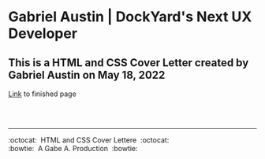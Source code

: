 # Gabriel Austin | DockYard's Next UX Developer

## This is a HTML and CSS Cover Letter created by Gabriel Austin on May 18, 2022

[Link](https://gabeaustin.github.io/Gabriel-Austin-DockYards-Next-UX-Developer/) to finished page

<br/>
<br/>

---

:octocat:&nbsp;&nbsp;HTML and CSS Cover Lettere&nbsp;&nbsp;:octocat: <br/>
:bowtie:&nbsp;&nbsp;A Gabe A. Production&nbsp;&nbsp;:bowtie: